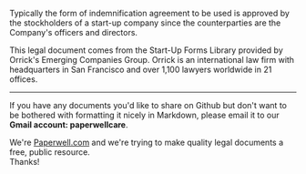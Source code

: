 Typically the form of indemnification agreement to be used is approved by the stockholders of a start-up company since the counterparties are the Company's officers and directors.

This legal document comes from the Start-Up Forms Library provided by Orrick's Emerging Companies Group. Orrick is an international law firm with headquarters in San Francisco and over 1,100 lawyers worldwide in 21 offices.

- - - - - 

If you have any documents you'd like to share on Github but don't want to be bothered with formatting it nicely in Markdown, please email it to our **Gmail account: paperwellcare**.  

We're [Paperwell.com] and we're trying to make quality legal documents a free, public resource.  
Thanks!

[Paperwell.com]: http://www.paperwell.com
